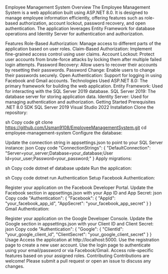 Employee Management System
Overview
The Employee Management System is a web application built using ASP.NET 8.0. It is designed to manage employee information efficiently, offering features such as role-based authorization, account lockout, password recovery, and open authentication. The application leverages Entity Framework for database operations and Identity Server for authentication and authorization.

Features
Role-Based Authorization: Manage access to different parts of the application based on user roles.
Claim-Based Authorization: Implement fine-grained access control using user claims.
Account Lockout: Protect user accounts from brute-force attacks by locking them after multiple failed login attempts.
Password Recovery: Allow users to recover their accounts by resetting their passwords.
Password Change: Enable users to change their passwords securely.
Open Authentication: Support for logging in using Facebook and Gmail accounts.
Technologies Used
ASP.NET 8.0: The primary framework for building the web application.
Entity Framework: Used for interacting with the SQL Server 2019 database.
SQL Server 2019: The database server for storing application data.
Identity Server: Used for managing authentication and authorization.
Getting Started
Prerequisites
.NET 8.0 SDK
SQL Server 2019
Visual Studio 2022
Installation
Clone the repository:

sh
Copy code
git clone https://github.com/Usman9108/EmployeeManagementSystem.git
cd employee-management-system
Configure the database:

Update the connection string in appsettings.json to point to your SQL Server instance:
json
Copy code
"ConnectionStrings": {
  "DefaultConnection": "Server=your_server;Database=your_database;User Id=your_user;Password=your_password;"
}
Apply migrations:

sh
Copy code
dotnet ef database update
Run the application:

sh
Copy code
dotnet run
Authentication Setup
Facebook Authentication:

Register your application on the Facebook Developer Portal.
Update the Facebook section in appsettings.json with your App ID and App Secret:
json
Copy code
"Authentication": {
  "Facebook": {
    "AppId": "your_facebook_app_id",
    "AppSecret": "your_facebook_app_secret"
  }
}
Gmail Authentication:

Register your application on the Google Developer Console.
Update the Google section in appsettings.json with your Client ID and Client Secret:
json
Copy code
"Authentication": {
  "Google": {
    "ClientId": "your_google_client_id",
    "ClientSecret": "your_google_client_secret"
  }
}
Usage
Access the application at http://localhost:5000.
Use the registration page to create a new user account.
Use the login page to authenticate using your email/password or via Facebook/Gmail.
Access role-specific features based on your assigned roles.
Contributing
Contributions are welcome! Please submit a pull request or open an issue to discuss any changes.
